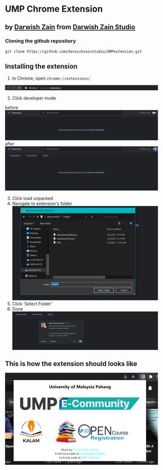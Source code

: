 # UMP Chrome Extension 
## by [Darwish Zain](https://github.com/darwishzain/) from [Darwish Zain Studio](https://github.com/darwishzainstudio/)

### Cloning the github repository
```
git clone https://github.com/darwishzainstudio/UMPextension.git
```
## Installing the extension
1. In Chrome, open `chrome://extensions/`

![chrome](readmeSource/1.png?raw=true "chrome://extensions")

2. Click developer mode

before
![chrome](readmeSource/2.png?raw=true "disabled")
after
![chrome](readmeSource/3.png?raw=true "enabled")

3. Click load unpacked
4. Navigate to extension's folder
![chrome](readmeSource/4.png?raw=true "load unpacked")
5. Click 'Select Folder'
6. Done
![chrome](readmeSource/5.png?raw=true "developer mode")

## This is how the extension should looks like
![chrome](readmeSource/6.png?raw=true "developer mode")

